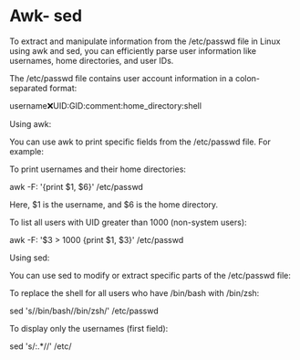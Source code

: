 # Awk- sed 
To extract and manipulate information from the /etc/passwd file in Linux using awk and sed, you can efficiently parse user information like usernames, home directories, and user IDs.

The /etc/passwd file contains user account information in a colon-separated format:

username:x:UID:GID:comment:home_directory:shell

Using awk:

You can use awk to print specific fields from the /etc/passwd file. For example:

To print usernames and their home directories:

awk -F: '{print $1, $6}' /etc/passwd

Here, $1 is the username, and $6 is the home directory.

To list all users with UID greater than 1000 (non-system users):

awk -F: '$3 > 1000 {print $1, $3}' /etc/passwd


Using sed:

You can use sed to modify or extract specific parts of the /etc/passwd file:

To replace the shell for all users who have /bin/bash with /bin/zsh:

sed 's/\/bin\/bash/\/bin\/zsh/' /etc/passwd

To display only the usernames (first field):

sed 's/:.*//' /etc/

